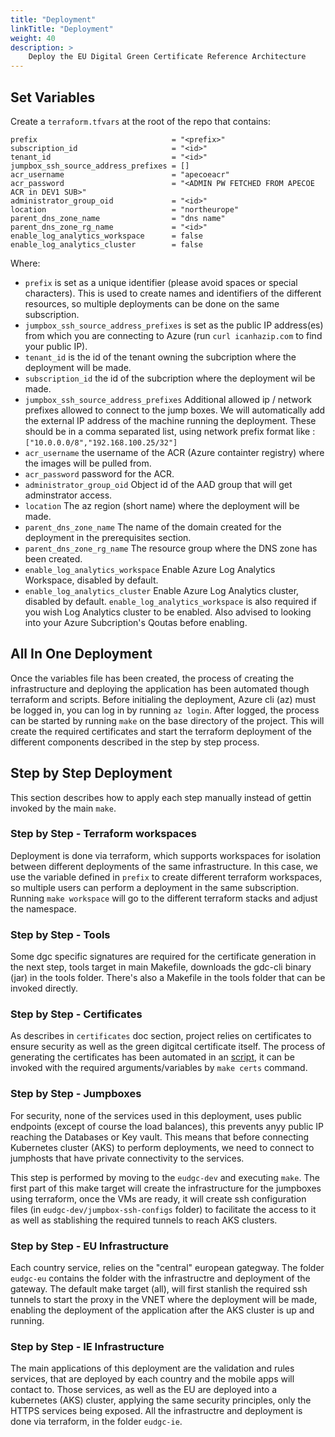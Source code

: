```yaml
---
title: "Deployment"
linkTitle: "Deployment"
weight: 40
description: >
    Deploy the EU Digital Green Certificate Reference Architecture
---
```


## Set Variables

Create a `terraform.tfvars` at the root of the repo that contains:

```
prefix                              = "<prefix>"
subscription_id                     = "<id>"
tenant_id                           = "<id>"
jumpbox_ssh_source_address_prefixes = []
acr_username                        = "apecoeacr"
acr_password                        = "<ADMIN PW FETCHED FROM APECOE ACR in DEV1 SUB>"
administrator_group_oid             = "<id>"
location                            = "northeurope"
parent_dns_zone_name                = "dns name"
parent_dns_zone_rg_name             = "<id>"
enable_log_analytics_workspace      = false
enable_log_analytics_cluster        = false

```
Where:
* `prefix` is set as a unique identifier (please avoid spaces or special characters). This is used to create names and identifiers of the different resources, so multiple deployments can be done on the same subscription.
* `jumpbox_ssh_source_address_prefixes` is set as the public IP address(es) from which you are connecting to Azure (run `curl icanhazip.com` to find your public IP).
* `tenant_id` is the id of the tenant owning the subcription where the deployment will be made.
* `subscription_id` the id of the subcription where the deployment wil be made.
* `jumpbox_ssh_source_address_prefixes` Additional allowed ip / network prefixes allowed to connect to the jump boxes. We will automatically add the external IP address of the machine running the deployment. These should be in a comma separated list, using network prefix format like : `["10.0.0.0/8","192.168.100.25/32"]`
* `acr_username` the username of the ACR (Azure containter registry) where the images will be pulled from.
* `acr_password` password for the ACR.
* `administrator_group_oid` Object id of the AAD group that will get adminstrator access.
* `location` The az region (short name) where the deployment will be made.
* `parent_dns_zone_name` The name of the domain created for the deployment in the prerequisites section.
* `parent_dns_zone_rg_name` The resource group where the DNS zone has been created.
* `enable_log_analytics_workspace` Enable Azure Log Analytics Workspace, disabled by default.
* `enable_log_analytics_cluster` Enable Azure Log Analytics cluster, disabled by default. `enable_log_analytics_workspace`  is also required if you wish Log Analytics cluster to be enabled. Also advised to looking into your Azure Subcription's Qoutas before enabling.


## All In One Deployment
Once the variables file has been created, the process of creating the infrastructure and deploying the application has been automated though terraform and scripts. Before initialing the deployment, Azure cli (az) must be logged in, you can log in by running `az login`.
After logged, the process can be started by running `make` on the base directory of the project. This will create the required certificates and start the terraform deployment of the different components described in the step by step process.

## Step by Step Deployment
This section describes how to apply each step manually instead of gettin invoked by the main `make`.

### Step by Step - Terraform workspaces
Deployment is done via terraform, which supports workspaces for isolation between different deployments of the same infrastructure. In this case, we use the variable defined in `prefix` to create different terraform workspaces, so multiple users can perform a deployment in the same subscription. Running `make workspace` will go to the different terraform stacks and adjust the namespace.

### Step by Step - Tools
Some dgc specific signatures are required for the certificate generation in the next step, tools target in main Makefile, downloads the gdc-cli binary (jar) in the tools folder. There's also a Makefile in the tools folder that can be invoked directly.

### Step by Step - Certificates
As describes in `certificates` doc section, project relies on certificates to ensure security as well as the green digitcal certificate itself.
The process of generating the certificates has been automated in an [script](scripts/generate-certs.sh), it can be invoked with the required arguments/variables by `make certs` command.

### Step by Step - Jumpboxes
For security, none of the services used in this deployment, uses public endpoints (except of course the load balances), this prevents anyy public IP reaching the Databases or Key vault. This means that before connecting Kubernetes cluster (AKS) to perform deployments, we need to connect to jumphosts that have private connectivity to the services.

This step is performed by moving to the `eudgc-dev` and executing `make`. The first part of this make target will create the infrastructure for the jumpboxes using terraform, once the VMs are ready, it will create ssh configuration files (in `eudgc-dev/jumpbox-ssh-configs` folder) to facilitate the access to it as well as stablishing the required tunnels to reach AKS clusters.

### Step by Step - EU Infrastructure
Each country service, relies on the "central" european gategway. The folder `eudgc-eu` contains the folder with the infrastructre and deployment of the gateway. The default make target (all), will first stanlish the required ssh tunnels to start the proxy in the VNET where the deployment will be made, enabling the deployment of the application after the AKS cluster is up and running.

### Step by Step - IE Infrastructure
The main applications of this deployment are the validation and rules services, that are deployed by each country and the mobile apps will contact to. Those services, as well as the EU are deployed into a kubernetes (AKS) cluster, applying the same security principles, only the HTTPS services being exposed. All the infrastructre and deployment is done via terraform, in the folder `eudgc-ie`.

